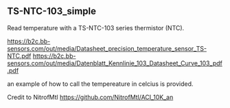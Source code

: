 ## TS-NTC-103_simple
Read temperature with a TS-NTC-103 series thermistor (NTC). 

https://b2c.bb-sensors.com/out/media/Datasheet_precision_temperature_sensor_TS-NTC.pdf
https://b2c.bb-sensors.com/out/media/Datenblatt_Kennlinie_103_Datasheet_Curve_103_pdf.pdf

 an example of how to call the tempereature in celcius is provided.
 
 Credit to NitrofMtl https://github.com/NitrofMtl/ACI_10K_an



  
  

